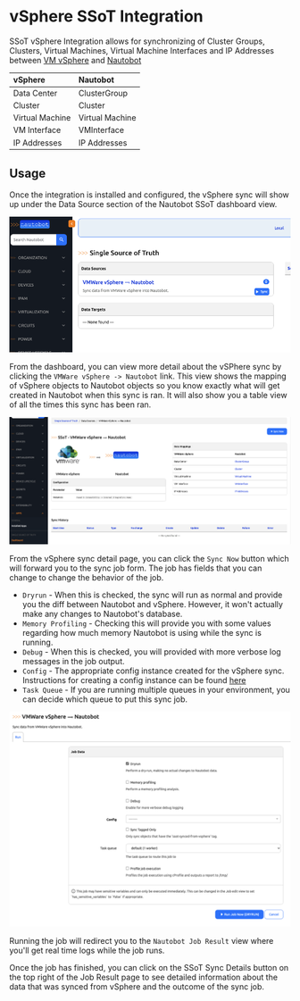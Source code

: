 # vSphere SSoT Integration

SSoT vSphere Integration allows for synchronizing of Cluster Groups, Clusters, Virtual Machines, Virtual Machine Interfaces and IP Addresses between [VM vSphere](https://www.vmware.com/products/cloud-infrastructure/vsphere) and [Nautobot](https://github.com/nautobot/nautobot)

| vSphere         | Nautobot        |
| :-------------- | :-------------- |
| Data Center     | ClusterGroup    |
| Cluster         | Cluster         |
| Virtual Machine | Virtual Machine |
| VM Interface    | VMInterface     |
| IP Addresses    | IP Addresses    |

## Usage

Once the integration is installed and configured, the vSphere sync will show up under the Data Source section of the Nautobot SSoT dashboard view. 

![Dashboard View](../../images/vsphere_dashboard.png)

From the dashboard, you can view more detail about the vSPhere sync by clicking the `VMWare vSphere -> Nautobot` link. This view shows the mapping of vSphere objects to Nautobot objects so you know exactly what will get created in Nautobot when this sync is ran. It will also show you a table view of all the times this sync has been ran.

![Detail View](../../images/vsphere_detail.png)

From the vSphere sync detail page, you can click the `Sync Now` button which will forward you to the sync job form. The job has fields that you can change to change the behavior of the job.

- `Dryrun` - When this is checked, the sync will run as normal and provide you the diff between Nautobot and vSphere. However, it won't actually make any changes to Nautobot's database.
- `Memory Profiling` - Checking this will provide you with some values regarding how much memory Nautobot is using while the sync is running.
- `Debug` - When this is checked, you will provided with more verbose log messages in the job output.
- `Config` - The appropriate config instance created for the vSphere sync. Instructions for creating a config instance can be found [here](../../admin/integrations/vsphere_setup.md#prerequisites)
- `Task Queue` - If you are running multiple queues in your environment, you can decide which queue to put this sync job.

![Job View](../../images/vsphere_job.png)

Running the job will redirect you to the `Nautobot Job Result` view where you'll get real time logs while the job runs.



Once the job has finished, you can click on the SSoT Sync Details button on the top right of the Job Result page to see detailed information about the data that was synced from vSphere and the outcome of the sync job.

